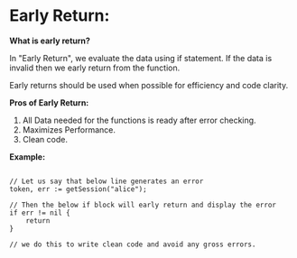 # Early Return:

**What is early return?**

In "Early Return", we evaluate the data using if statement. If the data
is invalid then we early return from the function.

Early returns should be used when possible for efficiency and code
clarity.

**Pros of Early Return:**

1. All Data needed for the functions is ready after error checking. 
1. Maximizes Performance.
1. Clean code.

**Example:**

``` golang

// Let us say that below line generates an error
token, err := getSession("alice"); 

// Then the below if block will early return and display the error
if err != nil {
    return 
}

// we do this to write clean code and avoid any gross errors.

```
